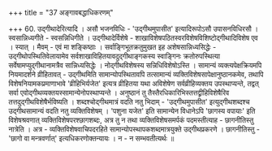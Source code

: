+++
title = "37 अङ्गावबद्धाधिकरणम्"

+++
60. उद्गीथादेरित्यादि । असौ भजनविधिः - 'उद्गीथमुपासीत' इत्यादिरूपोऽसौ उपासनविधिरसौ । स्वसान्निध्यगीते - स्वसन्निधिगीते । उद्गीथादेर्विशेषे - शाखाविशेषपठितस्वरविशेषविशिष्टोद्गीथादिविशेष एव । स्यात् । मैवम् - एवं मा शङ्किष्ठाः । सर्वाङ्गिभूतक्रतुमुखत इह अशेषसान्निध्यसिद्धेः - उद्गीथोपस्थितिवेलायामेव सर्वशाखाविहितयावदुद्गीथाङ्गकस्य स्वाङ्गिनः क्रतोरुपस्थित्या सर्वेषामप्युद्गीथानामत्रैव सान्निध्यसिद्धेः । नोद्गीथविशेषस्य सन्निधिविशेषोऽस्ति । सामान्यं व्यक्त्यपेक्षक्रियमपि नियमादर्शने व्रीहितावत् - उद्गीथमिति सामान्योपस्थितावपि तत्सामान्यं व्यक्तिविशेषसापेक्षानुष्ठानकमेव, तथापि विशेषनियामकप्रमाणाभावे 'व्रीहिभिर्यजेत' इत्यत्र व्रीहितया यथा अविशेषेण सर्वव्रीहिव्यक्तय उपस्थाप्यन्ते, तद्वत् सर्वा एवोद्गीथव्यक्तयस्सामान्येनोपस्थाप्यन्ते । अनुष्ठानं तु तैस्तैरधिकारिभिस्तत्तद्व्रीहिविशेषैरिव तत्तदुद्गीथविशेषैर्भविष्यति । शब्दश्चोद्गीथमात्रं वदति नतु भिदाम् - 'उद्गीथमुपासीत' इत्युद्गीथशब्दश्च उद्गीथसामान्यं वदति नतु व्यक्तिविशेषम् । 'पशुना यजेत' इति सामान्येन विधानेऽपि 'छागस्य वपायाः' इति विशेषश्रवणात् व्यक्तिविशेषपरश्छागशब्दः, अत्र तु न तथा व्यक्तिविशेषसमर्पकं पदमस्तीत्याह - छागनीतिस्तु नात्रेति । अत्र - व्यक्तिविशेषवाचिपदरहिते सामान्योपस्थापकशब्दमात्रयुक्ते उद्गीथप्रकरणे । छागनीतिस्तु - 'छागो वा मन्त्रवर्णात्' इत्यधिकरणोक्तन्यायः । न - न सम्भवतीत्यर्थः ॥